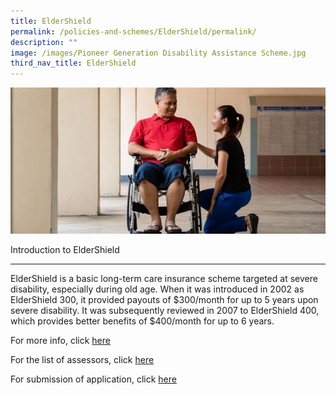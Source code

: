 ```yaml
---
title: ElderShield
permalink: /policies-and-schemes/ElderShield/permalink/
description: ""
image: /images/Pioneer Generation Disability Assistance Scheme.jpg
third_nav_title: ElderShield
---
```

![](/images/Pioneer%20Generation%20Disability%20Assistance%20Scheme.jpg)

Introduction to ElderShield  

------------------------------

ElderShield is a basic long-term care insurance scheme targeted at severe disability, especially during old age. When it was introduced in 2002 as ElderShield 300, it provided payouts of $300/month for up to 5 years upon severe disability. It was subsequently reviewed in 2007 to ElderShield 400, which provides better benefits of $400/month for up to 6 years.


For more info, click [here](https://www.aic.sg/financial-assistance/eldershield)


For the list of assessors, click [here](https://www.aic.sg/financial-assistance/Documents/Application%20Forms/IDAPE%20Assessor%20List.pdf)

For submission of application, click [here](https://efinance.aic.sg/)




